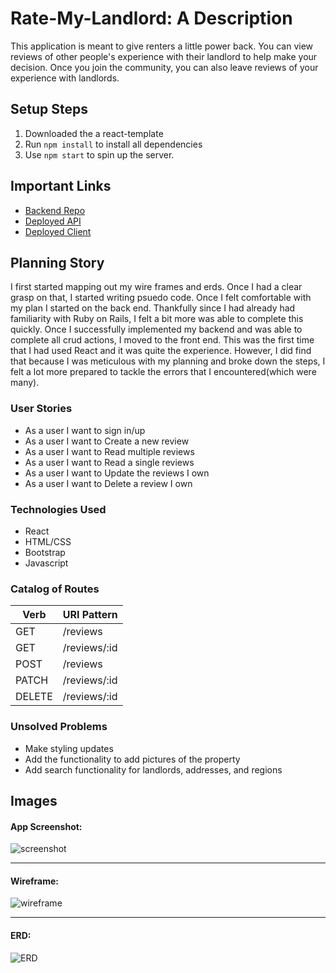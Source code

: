 # Rate-My-Landlord: A Description

This application is meant to give renters a little power back. You can view reviews of other people's experience with their landlord to help make your decision. Once you join the community, you can also leave reviews of your experience with landlords.

## Setup Steps

1. Downloaded the a react-template
1. Run `npm install` to install all dependencies
1. Use `npm start` to spin up the server.

## Important Links

- [Backend Repo](https://github.com/aemarquina/landlord-app-api)
- [Deployed API](https://infinite-hamlet-62929.herokuapp.com/)
- [Deployed Client](https://aemarquina.github.io/landlord-app-front-end/.)

## Planning Story

I first started mapping out my wire frames and erds. Once I had a clear grasp on that, I started writing psuedo code. Once I felt comfortable with my plan I started on the back end. Thankfully since I had already had familiarity with Ruby on Rails, I felt a bit more was able to complete this quickly. Once I successfully implemented my backend and was able to complete all crud actions, I moved to the front end. This was the first time that I had used React and it was quite the experience. However, I did find that because I was meticulous with my planning and broke down the steps, I felt a lot more prepared to tackle the errors that I encountered(which were many). 

### User Stories

- As a user I want to sign in/up
- As a user I want to Create a new review
- As a user I want to Read multiple reviews
- As a user I want to Read a single reviews
- As a user I want to Update the reviews I own
- As a user I want to Delete a review I own

### Technologies Used

- React
- HTML/CSS
- Bootstrap
- Javascript

### Catalog of Routes

Verb         |	URI Pattern
------------ | -------------
GET | /reviews
GET | /reviews/:id
POST | /reviews
PATCH | /reviews/:id
DELETE | /reviews/:id

### Unsolved Problems

- Make styling updates
- Add the functionality to add pictures of the property
- Add search functionality for landlords, addresses, and regions

## Images

#### App Screenshot:
![screenshot](https://imgur.com/a/siIDBQf)

---

#### Wireframe:
![wireframe](https://imgur.com/a/EXFtUcz)

---

#### ERD:
![ERD](https://imgur.com/a/xIefgXK)